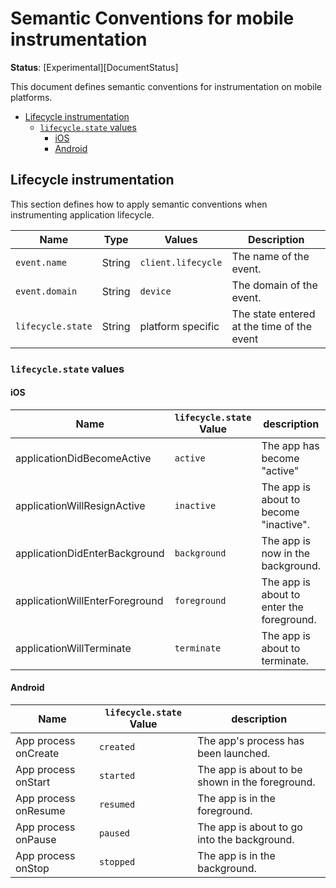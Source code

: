 # Semantic Conventions for mobile instrumentation

**Status**: [Experimental][DocumentStatus]

This document defines semantic conventions for instrumentation on mobile platforms.

<!-- toc -->

- [Lifecycle instrumentation](#lifecycle-instrumentation)
  * [`lifecycle.state` values](#lifecyclestate-values)
    + [iOS](#ios)
    + [Android](#android)

<!-- tocstop -->

## Lifecycle instrumentation
This section defines how to apply semantic conventions when instrumenting application lifecycle.

| Name              | Type   | Values             | Description                                |
|-------------------|--------|--------------------|--------------------------------------------|
| `event.name`      | String | `client.lifecycle` | The name of the event.                     |
| `event.domain`    | String | `device`           | The domain of the event.                   | 
| `lifecycle.state` | String | platform specific  | The state entered at the time of the event |

### `lifecycle.state` values

#### iOS
| Name                           | `lifecycle.state` Value | description                                | 
|--------------------------------|-------------------------|--------------------------------------------|
| applicationDidBecomeActive     | `active`                | The app has become "active"                |
| applicationWillResignActive    | `inactive`              | The app is about to become "inactive".     |
| applicationDidEnterBackground  | `background`            | The app is now in the background.          |
| applicationWillEnterForeground | `foreground`            | The app is about to enter the foreground.  |
| applicationWillTerminate       | `terminate`             | The app is about to terminate.             |

#### Android

| Name                 | `lifecycle.state` Value | description                                     | 
|----------------------|-------------------------|-------------------------------------------------|
| App process onCreate | `created`               | The app's process has been launched.            |
| App process onStart  | `started`               | The app is about to be shown in the foreground. |
| App process onResume | `resumed`               | The app is in the foreground.                   |
| App process onPause  | `paused`                | The app is about to go into the background.     |
| App process onStop   | `stopped`               | The app is in the background.                   |
